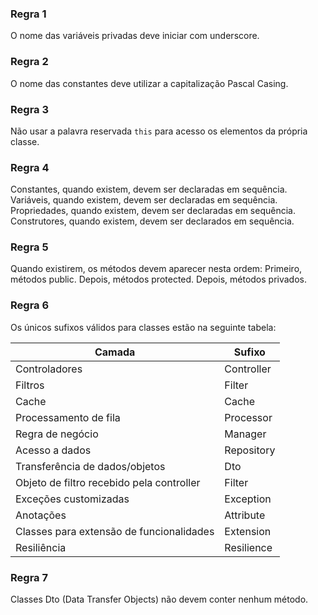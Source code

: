 ### Regra 1

O nome das variáveis privadas deve iniciar com underscore.

### Regra 2

O nome das constantes deve utilizar a capitalização Pascal Casing.

### Regra 3

Não usar a palavra reservada `this` para acesso os elementos da própria classe. 

### Regra 4

Constantes, quando existem, devem ser declaradas em sequência.
Variáveis, quando existem, devem ser declaradas em sequência.
Propriedades, quando existem, devem ser declaradas em sequência.
Construtores, quando existem, devem ser declarados em sequência.

### Regra 5

Quando existirem, os métodos devem aparecer nesta ordem: Primeiro, métodos public. Depois, métodos protected. Depois, métodos privados.

### Regra 6

Os únicos sufixos válidos para classes estão na seguinte tabela:

| **Camada** | **Sufixo** |
|--|--|
| Controladores | Controller |
| Filtros | Filter |
| Cache | Cache |
| Processamento de fila | Processor |
| Regra de negócio | Manager |
| Acesso a dados | Repository |
| Transferência de dados/objetos | Dto |
| Objeto de filtro recebido pela controller | Filter |
| Exceções customizadas | Exception |
| Anotações | Attribute |
| Classes para extensão de funcionalidades | Extension |
| Resiliência | Resilience |

### Regra 7

Classes Dto (Data Transfer Objects) não devem conter nenhum método.

